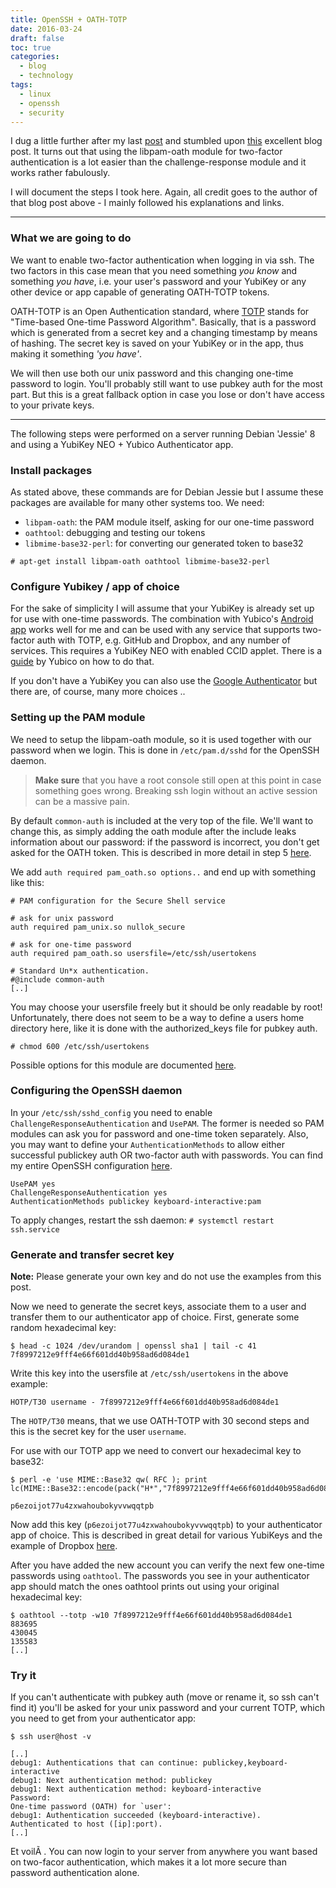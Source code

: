 ```yaml
---
title: OpenSSH + OATH-TOTP
date: 2016-03-24
draft: false
toc: true
categories:
  - blog
  - technology
tags:
  - linux
  - openssh
  - security
---
```


I dug a little further after my last [post] and stumbled upon [this] excellent blog post. It turns out that using the libpam-oath module for two-factor authentication is a lot easier than the challenge-response module and it works rather fabulously.

I will document the steps I took here. Again, all credit goes to the author of that blog post above - I mainly followed his explanations and links.

[post]: https://www.semjonov.de/openssh-yubikey/ "OpenSSH + YubiKey challenge-response"
[this]: https://blog.kallisti.net.nz/2013/09/yubikey-logins-with-ssh/ "blog.kallisti.net.nz: Yubikey Logins with SSH"

---
### What we are going to do

We want to enable two-factor authentication when logging in via ssh. The two factors in this case mean that you need something _you know_ and something _you have_, i.e. your user's password and your YubiKey or any other device or app capable of generating OATH-TOTP tokens.

OATH-TOTP is an Open Authentication standard, where [TOTP] stands for "Time-based One-time Password Algorithm". Basically, that is a password which is generated from a secret key and a changing timestamp by means of hashing. The secret key is saved on your YubiKey or in the app, thus making it something _'you have'_.

We will then use both our unix password and this changing one-time password to login. You'll probably still want to use pubkey auth for the most part. But this is a great fallback option in case you lose or don't have access to your private keys.

[TOTP]: https://en.wikipedia.org/wiki/Time-based_One-time_Password_Algorithm "Wikipedia article on OATH-TOTP"

---

The following steps were performed on a server running Debian 'Jessie' 8 and using a YubiKey NEO + Yubico Authenticator app.

### Install packages

As stated above, these commands are for Debian Jessie but I assume these packages are available for many other systems too. We need:

+ `libpam-oath`: the PAM module itself, asking for our one-time password
+ `oathtool`: debugging and testing our tokens
+ `libmime-base32-perl`: for converting our generated token to base32

```
# apt-get install libpam-oath oathtool libmime-base32-perl
```

### Configure Yubikey / app of choice

For the sake of simplicity I will assume that your YubiKey is already set up for use with one-time passwords. The combination with Yubico's [Android app] works well for me and can be used with any service that supports two-factor auth with TOTP, e.g. GitHub and Dropbox, and any number of services. This requires a YubiKey NEO with enabled CCID applet. There is a [guide] by Yubico on how to do that.

If you don't have a YubiKey you can also use the [Google Authenticator] but there are, of course, many more choices ..

[Android app]: https://play.google.com/store/apps/details?id=com.yubico.yubioath "Google Playstore: Yubico Authenticator"

[guide]: https://developers.yubico.com/yubikey-neo-manager/Usage.html "YubiKey NEO manager"

[Google Authenticator]: https://play.google.com/store/apps/details?id=com.google.android.apps.authenticator2 "Google Playstore: Google Authenticator"

### Setting up the PAM module

We need to setup the libpam-oath module, so it is used together with our password when we login. This is done in `/etc/pam.d/sshd` for the OpenSSH daemon.

> __Make sure__ that you have a root console still open at this point in case something goes wrong. Breaking ssh login without an active session can be a massive pain.

By default `common-auth` is included at the very top of the file. We'll want to change this, as simply adding the oath module after the include leaks information about our password: if the password is incorrect, you don't get asked for the OATH token. This is described in more detail in step 5 [here][mikeboers].

[mikeboers]: http://mikeboers.com/blog/2011/05/28/one-time-passwords-for-ssh-on-ubuntu-and-os-x

We add `auth required pam_oath.so options..` and end up with something like this:

```
# PAM configuration for the Secure Shell service

# ask for unix password
auth required pam_unix.so nullok_secure

# ask for one-time password
auth required pam_oath.so usersfile=/etc/ssh/usertokens

# Standard Un*x authentication.
#@include common-auth
[..]
```

You may choose your usersfile freely but it should be only readable by root! Unfortunately, there does not seem to be a way to define a users home directory here, like it is done with the authorized_keys file for pubkey auth.
```
# chmod 600 /etc/ssh/usertokens
```

Possible options for this module are documented [here](http://www.nongnu.org/oath-toolkit/pam_oath.html).

### Configuring the OpenSSH daemon

In your `/etc/ssh/sshd_config` you need to enable `ChallengeResponseAuthentication` and `UsePAM`. The former is needed so PAM modules can ask you for password and one-time token separately. Also, you may want to define your `AuthenticationMethods` to allow either successful publickey auth OR two-factor auth with passwords. You can find my entire OpenSSH configuration [here][gitlab].

[gitlab]: https://git.semjonov.de/server/sshd "GitLab: server/sshd"

```
UsePAM yes
ChallengeResponseAuthentication yes
AuthenticationMethods publickey keyboard-interactive:pam
```

To apply changes, restart the ssh daemon: `# systemctl restart ssh.service`

### Generate and transfer secret key

__Note:__ Please generate your own key and do not use the examples from this post.

Now we need to generate the secret keys, associate them to a user and transfer them to our authenticator app of choice. First, generate some random hexadecimal key:

```
$ head -c 1024 /dev/urandom | openssl sha1 | tail -c 41
7f8997212e9fff4e66f601dd40b958ad6d084de1
```

Write this key into the usersfile at `/etc/ssh/usertokens` in the above example:

```
HOTP/T30 username - 7f8997212e9fff4e66f601dd40b958ad6d084de1
```

The `HOTP/T30` means, that we use OATH-TOTP with 30 second steps and this is the secret key for the user `username`.

For use with our TOTP app we need to convert our hexadecimal key to base32:

```
$ perl -e 'use MIME::Base32 qw( RFC ); print lc(MIME::Base32::encode(pack("H*","7f8997212e9fff4e66f601dd40b958ad6d084de1")))."\n";'

p6ezoijot77u4zxwahoubokyvvwqqtpb
```

Now add this key (`p6ezoijot77u4zxwahoubokyvvwqqtpb`) to your authenticator app of choice. This is described in great detail for various YubiKeys and the example of Dropbox [here][addkeys].

[addkeys]: https://www.yubico.com/why-yubico/for-individuals/how-to-use-your-yubikey-with-dropbox/ "How to use your YubiKey with Dropbox"

After you have added the new account you can verify the next few one-time passwords using `oathtool`. The passwords you see in your authenticator app should match the ones oathtool prints out using your original hexadecimal key:

```
$ oathtool --totp -w10 7f8997212e9fff4e66f601dd40b958ad6d084de1
883695
430045
135583
[..]
```

### Try it

If you can't authenticate with pubkey auth (move or rename it, so ssh can't find it) you'll be asked for your unix password and your current TOTP, which you need to get from your authenticator app:

```
$ ssh user@host -v

[..]
debug1: Authentications that can continue: publickey,keyboard-interactive
debug1: Next authentication method: publickey
debug1: Next authentication method: keyboard-interactive
Password: 
One-time password (OATH) for `user': 
debug1: Authentication succeeded (keyboard-interactive).
Authenticated to host ([ip]:port).
[..]
```

Et voilÃ . You can now login to your server from anywhere you want based on two-facor authentication, which makes it a lot more secure than password authentication alone.

